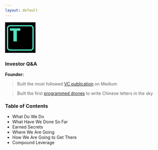 ```yaml
---
layout: default
---
```


<img src="images/tars.png" alt="sample image" width="100" height="100">


### Investor Q&A

**Founder:**

> Built the most followed [VC publication](https://medium.com/7ventures) on Medium

> Built the first [programmed drones](https://vimeo.com/111901733) to write Chinese letters in the sky

### Table of Contents

- What Do We Do
- What Have We Done So Far
- Earned Secrets
- Where We Are Going
- How We Are Going to Get There
- Compound Leverage


